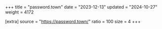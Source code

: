 +++
title = "password.town"
date = "2023-12-13"
updated = "2024-10-27"
weight = 4172

[extra]
source = "https://password.town/"
ratio = 100
size = 4
+++
